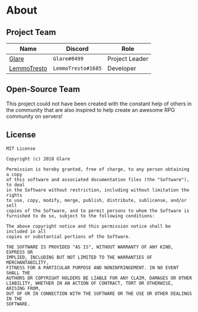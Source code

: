 # About

## Project Team

| Name | Discord | Role |
| ---- | ------- | ---- |
| [Glare](https://glaremasters.me) | `Glare#8499` | Project Leader |
| [LemmoTresto](https://lemmotresto.com/) | `LemmoTresto#1685` | Developer |

## Open-Source Team

This project could not have been created with the constant help of others in the community that are also inspired to help create an awesome RPG community on servers!

## License

```
MIT License

Copyright (c) 2018 Glare

Permission is hereby granted, free of charge, to any person obtaining a copy
of this software and associated documentation files (the "Software"), to deal
in the Software without restriction, including without limitation the rights
to use, copy, modify, merge, publish, distribute, sublicense, and/or sell
copies of the Software, and to permit persons to whom the Software is
furnished to do so, subject to the following conditions:

The above copyright notice and this permission notice shall be included in all
copies or substantial portions of the Software.

THE SOFTWARE IS PROVIDED "AS IS", WITHOUT WARRANTY OF ANY KIND, EXPRESS OR
IMPLIED, INCLUDING BUT NOT LIMITED TO THE WARRANTIES OF MERCHANTABILITY,
FITNESS FOR A PARTICULAR PURPOSE AND NONINFRINGEMENT. IN NO EVENT SHALL THE
AUTHORS OR COPYRIGHT HOLDERS BE LIABLE FOR ANY CLAIM, DAMAGES OR OTHER
LIABILITY, WHETHER IN AN ACTION OF CONTRACT, TORT OR OTHERWISE, ARISING FROM,
OUT OF OR IN CONNECTION WITH THE SOFTWARE OR THE USE OR OTHER DEALINGS IN THE
SOFTWARE.
```